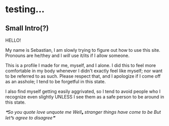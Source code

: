 # testing...
## Small Intro(?)
HELLO!

My name is Sebastian, I am slowly trying to figure out how to use this site.
Pronouns are he/they and I *will* use it/its if I allow someone.

This is a profile I made for me, myself, and I alone.
I did this to feel more comfortable in my body whenever I didn't exactly feel like myself; nor want to be referred to as such.
Please respect that, and I apologize if I come off as an asshole; I tend to be forgetful in this state.

I also find myself getting easily aggrivated, so I tend to avoid people who I recognize even slightly
UNLESS I see them as a safe person to be around in this state.


_❝So you quote love unquote me
Well❟ stranger things have come to be
But let❜s agree to disagree❞_
